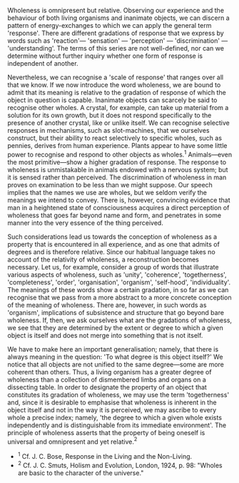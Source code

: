 Wholeness is omnipresent but relative. Observing our experience and the behaviour of both living organisms and inanimate objects, we can discern a pattern of energy-exchanges to which we can apply the general term 'response'. There are different gradations of response that we express by words such as 'reaction'— 'sensation' — 'perception' — 'discrimination' — 'understanding'. The terms of this series are not well-defined, nor can we determine without further inquiry whether one form of response is independent of another.

Nevertheless, we can recognise a 'scale of response' that ranges over all that we know. If we now introduce the word wholeness, we are bound to admit that its meaning is relative to the gradation of response of which the object in question is capable. Inanimate objects can scarcely be said to recognise other wholes. A crystal, for example, can take up material from a solution for its own growth, but it does not respond specifically to the presence of another crystal, like or unlike itself. We can recognise selective responses in mechanisms, such as slot-machines, that we ourselves construct, but their ability to react selectively to specific wholes, such as pennies, derives from human experience. Plants appear to have some little power to recognise and respond to other objects as wholes.$^1$ Animals—even the most primitive—show a higher gradation of response. The response to wholeness is unmistakable in animals endowed with a nervous system; but it is sensed rather than perceived. The discrimination of wholeness in man proves on examination to be less than we might suppose. Our speech implies that the names we use are wholes, but we seldom verify the meanings we intend to convey. There is, however, convincing evidence that man in a heightened state of consciousness acquires a direct perception of wholeness that goes far beyond name and form, and penetrates in some manner into the very essence of the thing perceived.

Such considerations lead us towards the conception of wholeness as a property that is encountered in all experience, and as one that admits of degrees and is therefore relative. Since our habitual language takes no account of the relativity of wholeness, a reconstruction becomes necessary. Let us, for example, consider a group of words that illustrate various aspects of wholeness, such as 'unity', 'coherence', 'togetherness', 'completeness', 'order', 'organisation', 'organism', 'self-hood', 'individuality'. The meanings of these words show a certain gradation, in so far as we can recognise that we pass from a more abstract to a more concrete conception of the meaning of wholeness. There are, however, in such words as 'organism', implications of subsistence and structure that go beyond bare wholeness. If, then, we ask ourselves what are the gradations of wholeness, we see that they are determined by the extent or degree to which a given object is itself and does not merge into something that is not itself.

We have to make here an important generalisation; namely, that there is always meaning in the question: 'To what degree is this object itself?' We notice that all objects are not unified to the same degree—some are more coherent than others. Thus, a living organism has a greater degree of wholeness than a collection of dismembered limbs and organs on a dissecting table. In order to designate the property of an object that constitutes its gradation of wholeness, we may use the term 'togetherness' and, since it is desirable to emphasise that wholeness is inherent in the object itself and not in the way it is perceived, we may ascribe to every whole a precise index; namely, 'the degree to which a given whole exists independently and is distinguishable from its immediate environment'. The principle of wholeness asserts that the property of being oneself is universal and omnipresent and yet relative.$^2$


- $^1$ Cf. J. C. Bose, Response in the Living and the Non-Living.
- $^2$ Cf. J. C. Smuts, Holism and Evolution, London, 1924, p. 98: "Wholes are basic to the character of the universe."
